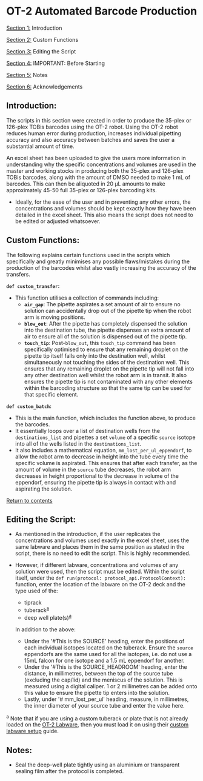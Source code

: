 # OT-2 Automated Barcode Production

<sup name=" "></sup>

[Section 1:](#Link1) Introduction

[Section 2:](#Link2) Custom Functions

[Section 3:](#Link3) Editing the Script

[Section 4:](#Link4) IMPORTANT: Before Starting

[Section 5:](#Link5) Notes

[Section 6:](#Link6) Acknowledgements


## Introduction<sup name="Link1"></sup>:

The scripts in this section were created in order to produce the 35-plex or 126-plex TOBis barcodes using the OT-2 robot. Using the OT-2 robot reduces human error during production, increases individual pipetting accuracy and also accuracy between batches and saves the user a substantial amount of time.

An excel sheet has been uploaded to give the users more information in understanding why the specific concentrations and volumes are used in the master and working stocks in producing both the 35-plex and 126-plex TOBis barcodes, along with the amount of DMSO needed to make 1 mL of barcodes. This can then be aliquoted in 20 µL amounts to make approximately 45-50 full 35-plex or 126-plex barcoding kits.
- Ideally, for the ease of the user and in preventing any other errors, the concentrations and volumes should be kept exactly how they have been detailed in the excel sheet. This also means the script does not need to be edited or adjusted whatsoever.


## Custom Functions<sup name="Link2"></sup>:

The following explains certain functions used in the scripts which specifically and greatly minimises any possible flaws/mistakes during the production of the barcodes whilst also vastly increasing the accuracy of the transfers.

**`def custom_transfer`:**
- This function utilises a collection of commands including:
    - **`air_gap`**: The pipette aspirates a set amount of air to ensure no solution can accidentally drop out of the pipette tip when the robot arm is moving positions.
    - **`blow_out`**: After the pipette has completely dispensed the solution into the destination tube, the pipette dispenses an extra amount of air to ensure all of the solution is dispensed out of the pipette tip.
    - **`touch_tip`**: Post-`blow_out`, this `touch_tip` command has been specifically optimised to ensure that any remaining droplet on the pipette tip itself falls only into the destination well, whilst simultaneously not touching the sides of the destination well. This ensures that any remaining droplet on the pipette tip will not fall into any other destination well whilst the robot arm is in transit. It also ensures the pipette tip is not contaminated with any other elements within the barcoding structure so that the same tip can be used for that specific element. 


**`def custom_batch`:**
- This is the main function, which includes the function above, to produce the barcodes.
- It essentially loops over a list of destination wells from the `destinations_list` and pipettes a set `volume` of a specific `source` isotope into all of the wells listed in the `destinations_list`.
- It also includes a mathematical equation, `mm_lost_per_ul_eppendorf`, to allow the robot arm to decrease in height into the tube every time the specific volume is aspirated. This ensures that after each transfer, as the amount of volume in the `source` tube decreases, the robot arm decreases in height proportional to the decrease in volume of the eppendorf, ensuring the pipette tip is always in contact with and aspirating the solution.

[Return to contents](# )



## Editing the Script<sup name="Link3"></sup>:

- As mentioned in the introduction, if the user replicates the concentrations and volumes used exactly in the excel sheet, uses the same labware and places them in the same position as stated in the script, there is no need to edit the script. This is highly recommended.

- However, if different labware, concentrations and volumes of any solution were used, then the script must be edited. Within the script itself, under the `def run(protocol: protocol_api.ProtocolContext):` function, enter the location of the labware on the OT-2 deck and the type used of the:
    - tiprack
    - tuberack<sup>[a](#subfootnote)</sup>
    - deep well plate(s)<sup>[a](#subfootnote)</sup>

    In addition to the above:
    - Under the '#This is the SOURCE' heading, enter the positions of each individual isotopes located on the tuberack. Ensure the `source` eppendorfs are the same used for all the isotopes, i.e. do not use a 15mL falcon for one isotope and a 1.5 mL eppendorf for another.
    - Under the '#This is the SOURCE_HEADROOM' heading, enter the distance, in millimetres, between the top of the source tube (excluding the cap/lid) and the meniscus of the solution. This is measured using a digital caliper. 1 or 2 millimetres can be added onto this value to ensure the pipette tip enters into the solution.
    - Lastly, under  '# mm_lost_per_ul' heading, measure, in millimetres, the inner diameter of your source tube and enter the value here.

<sup name="subfootnote">a</sup> Note that if you are using a custom tuberack or plate that is not already loaded on the [OT-2 Labware](https://docs.opentrons.com/v2/new_labware.html), then you must load it on using their [custom labware setup](https://labware.opentrons.com/create/) guide.



<!-- 
## IMPORTANT: Before Starting<sup name="Link4"></sup>

the same consumables **(WRITE DOWN A LIST OF CONSUMABLES ON A WORD DOCUMENT!!)**

[Return to contents](# )
 -->



## Notes<sup name="Link5"></sup>:

- Seal the deep-well plate tightly using an aluminium or transparent sealing film after the protocol is completed.

